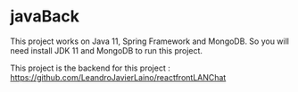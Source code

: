 # javaBack

This project works on Java 11, Spring Framework and MongoDB. So you will need install JDK 11 and MongoDB to run this project.

This project is the backend for this project : https://github.com/LeandroJavierLaino/reactfrontLANChat
